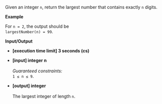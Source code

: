 Given an integer `n`, return the largest number that contains exactly `n` digits.

__Example__

For `n = 2`, the output should be<br>
`largestNumber(n) = 99`.

__Input/Output__

+ __[execution time limit] 3 seconds (cs)__

+ __[input] integer n__<br><br>_Guaranteed constraints:_<br>`1 ≤ n ≤ 9`.

+ __[output] integer__<br><br>The largest integer of length `n`.